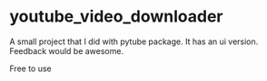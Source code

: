 # youtube_video_downloader

A small project that I did with pytube package.
It has an ui version.
Feedback would be awesome.

Free to use

